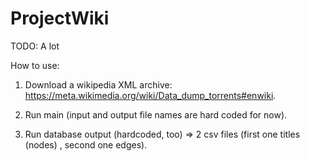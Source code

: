# ProjectWiki

TODO: A lot

How to use: 

1) Download a wikipedia XML archive: https://meta.wikimedia.org/wiki/Data_dump_torrents#enwiki.

2) Run main (input and output file names are hard coded for now).

3) Run database output (hardcoded, too) => 2 csv files (first one titles (nodes) , second one edges).
